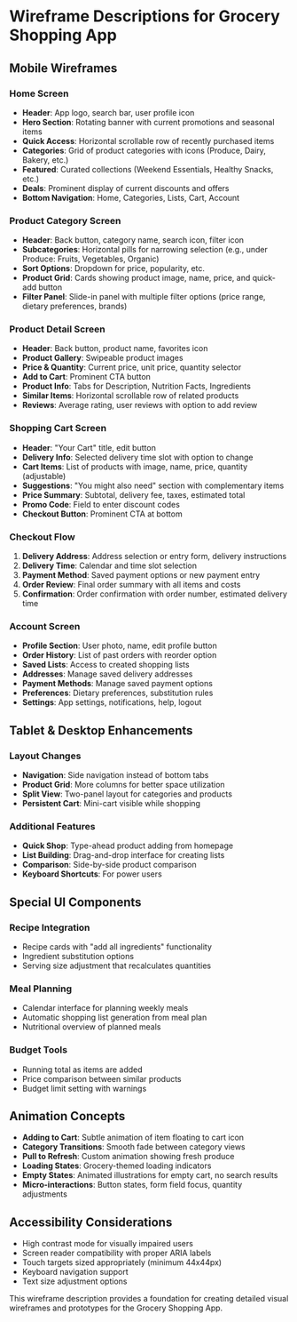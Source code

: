 # Wireframe Descriptions for Grocery Shopping App

## Mobile Wireframes

### Home Screen

- **Header**: App logo, search bar, user profile icon
- **Hero Section**: Rotating banner with current promotions and seasonal items
- **Quick Access**: Horizontal scrollable row of recently purchased items
- **Categories**: Grid of product categories with icons (Produce, Dairy, Bakery, etc.)
- **Featured**: Curated collections (Weekend Essentials, Healthy Snacks, etc.)
- **Deals**: Prominent display of current discounts and offers
- **Bottom Navigation**: Home, Categories, Lists, Cart, Account

### Product Category Screen

- **Header**: Back button, category name, search icon, filter icon
- **Subcategories**: Horizontal pills for narrowing selection (e.g., under Produce: Fruits, Vegetables, Organic)
- **Sort Options**: Dropdown for price, popularity, etc.
- **Product Grid**: Cards showing product image, name, price, and quick-add button
- **Filter Panel**: Slide-in panel with multiple filter options (price range, dietary preferences, brands)

### Product Detail Screen

- **Header**: Back button, product name, favorites icon
- **Product Gallery**: Swipeable product images
- **Price & Quantity**: Current price, unit price, quantity selector
- **Add to Cart**: Prominent CTA button
- **Product Info**: Tabs for Description, Nutrition Facts, Ingredients
- **Similar Items**: Horizontal scrollable row of related products
- **Reviews**: Average rating, user reviews with option to add review

### Shopping Cart Screen

- **Header**: "Your Cart" title, edit button
- **Delivery Info**: Selected delivery time slot with option to change
- **Cart Items**: List of products with image, name, price, quantity (adjustable)
- **Suggestions**: "You might also need" section with complementary items
- **Price Summary**: Subtotal, delivery fee, taxes, estimated total
- **Promo Code**: Field to enter discount codes
- **Checkout Button**: Prominent CTA at bottom

### Checkout Flow

1. **Delivery Address**: Address selection or entry form, delivery instructions
2. **Delivery Time**: Calendar and time slot selection
3. **Payment Method**: Saved payment options or new payment entry
4. **Order Review**: Final order summary with all items and costs
5. **Confirmation**: Order confirmation with order number, estimated delivery time

### Account Screen

- **Profile Section**: User photo, name, edit profile button
- **Order History**: List of past orders with reorder option
- **Saved Lists**: Access to created shopping lists
- **Addresses**: Manage saved delivery addresses
- **Payment Methods**: Manage saved payment options
- **Preferences**: Dietary preferences, substitution rules
- **Settings**: App settings, notifications, help, logout

## Tablet & Desktop Enhancements

### Layout Changes

- **Navigation**: Side navigation instead of bottom tabs
- **Product Grid**: More columns for better space utilization
- **Split View**: Two-panel layout for categories and products
- **Persistent Cart**: Mini-cart visible while shopping

### Additional Features

- **Quick Shop**: Type-ahead product adding from homepage
- **List Building**: Drag-and-drop interface for creating lists
- **Comparison**: Side-by-side product comparison
- **Keyboard Shortcuts**: For power users

## Special UI Components

### Recipe Integration

- Recipe cards with "add all ingredients" functionality
- Ingredient substitution options
- Serving size adjustment that recalculates quantities

### Meal Planning

- Calendar interface for planning weekly meals
- Automatic shopping list generation from meal plan
- Nutritional overview of planned meals

### Budget Tools

- Running total as items are added
- Price comparison between similar products
- Budget limit setting with warnings

## Animation Concepts

- **Adding to Cart**: Subtle animation of item floating to cart icon
- **Category Transitions**: Smooth fade between category views
- **Pull to Refresh**: Custom animation showing fresh produce
- **Loading States**: Grocery-themed loading indicators
- **Empty States**: Animated illustrations for empty cart, no search results
- **Micro-interactions**: Button states, form field focus, quantity adjustments

## Accessibility Considerations

- High contrast mode for visually impaired users
- Screen reader compatibility with proper ARIA labels
- Touch targets sized appropriately (minimum 44x44px)
- Keyboard navigation support
- Text size adjustment options

This wireframe description provides a foundation for creating detailed visual wireframes and prototypes for the Grocery Shopping App.
